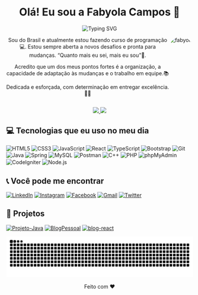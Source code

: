 ### <h1 align="center">Olá! Eu sou a Fabyola Campos 👋</h1>

<p align="center"> 
    <img src="https://readme-typing-svg.herokuapp.com?color=8A2BE2&size=28&center=true&vCenter=true&lines=Full-Stack+Developer" alt="Typing SVG">
</p>

 <img align="right" alt="fabyola" height="150" style="border-radius:50px;" src="https://cdn.jsdelivr.net/gh/alohe/avatars/png/vibrent_1.png">
<!--https://user-images.githubusercontent.com/92693153/143438192-e48f8c22-82d0-4a0e-9279-7c9a890aafed.png-->
<div>
  <p align="center">Sou do Brasil e atualmente estou fazendo curso de programação💻. Estou sempre aberta a novos desafios e pronta para mudanças. “Quanto mais eu sei, mais eu sou”🥰.</p>
  <p align="center">Acredito que um dos meus pontos fortes é a organização, a capacidade de adaptação às mudanças e o trabalho em equipe.📚</p>
  <p align="center">Dedicada e esforçada, com determinação em entregar excelência.👩‍💼</p>
</div>


  
##
  
<div align="center">    
  <a href="https://github.com/fabyolafc">       
  <img height="180em" src="https://github-readme-stats.vercel.app/api?username=fabyolafc&show_icons=true&theme=tokyonight&include_all_commits=true&count_private=true"/>
  <img height="180em" src="https://github-readme-stats.vercel.app/api/top-langs/?username=fabyolafc&layout=compact&langs_count=7&theme=tokyonight"/>
  </a>
</div>   
  
## 💻 Tecnologias que eu uso no meu dia

<div style="display: inline_block">
  <img align="center" alt="HTML5" src="https://img.shields.io/badge/-HTML5-8A2BE2?style=flat&logo=html5&logoColor=white" />
  <img align="center" alt="CSS3" src="https://img.shields.io/badge/-CSS3-8A2BE2?style=flat&logo=css3&logoColor=white" />
  <img align="center" alt="JavaScript" src="https://img.shields.io/badge/-JavaScript-8A2BE2?style=flat&logo=javascript&logoColor=white" />
  <img align="center" alt="React" src="https://img.shields.io/badge/-React-8A2BE2?style=flat&logo=react&logoColor=white" />
  <img align="center" alt="TypeScript" src="https://img.shields.io/badge/-TypeScript-8A2BE2?style=flat&logo=typescript&logoColor=white" />
  <img align="center" alt="Bootstrap" src="https://img.shields.io/badge/-Bootstrap-8A2BE2?style=flat&logo=bootstrap&logoColor=white" />
  <img align="center" alt="Git" src="https://img.shields.io/badge/-Git-8A2BE2?style=flat&logo=git&logoColor=white" />
  <img align="center" alt="Java" src="https://img.shields.io/badge/-Java-8A2BE2?style=flat&logo=java&logoColor=white" />
  <img align="center" alt="Spring" src="https://img.shields.io/badge/-Spring-8A2BE2?style=flat&logo=spring&logoColor=white" />
  <img align="center" alt="MySQL" src="https://img.shields.io/badge/-MySQL-8A2BE2?style=flat&logo=mysql&logoColor=white" />
  <img align="center" alt="Postman" src="https://img.shields.io/badge/-Postman-8A2BE2?style=flat&logo=postman&logoColor=white" />
  <img align="center" alt="C++" src="https://img.shields.io/badge/-C%2B%2B-8A2BE2?style=flat&logo=c%2B%2B&logoColor=white" />
  <img align="center" alt="PHP" src="https://img.shields.io/badge/-PHP-8A2BE2?style=flat&logo=php&logoColor=white" />
  <img align="center" alt="phpMyAdmin" src="https://img.shields.io/badge/-phpMyAdmin-8A2BE2?style=flat&logo=phpmyadmin&logoColor=white" />
  <img align="center" alt="CodeIgniter" src="https://img.shields.io/badge/-CodeIgniter-8A2BE2?style=flat&logo=codeigniter&logoColor=white" />
  <img align="center" alt="Node.js" src="https://img.shields.io/badge/-Node.js-8A2BE2?style=flat&logo=node.js&logoColor=white" />
  <!--<img align="center" alt="Material-UI" src="https://img.shields.io/badge/-Material--UI-8A2BE2?style=flat&logo=material-ui&logoColor=white" />-->

</div>

 

## 📞 Você pode me encontrar
  
<div>
  <a href="https://www.linkedin.com/in/fabyola-campos" target="_blank"><img src="https://img.shields.io/badge/-LinkedIn-8A2BE2?style=flat&logo=linkedin&logoColor=white" target="_blank" alt="LinkedIn"></a>
  <a href="https://www.instagram.com/fabyolacampos/?hl=pt-br" target="_blank"><img src="https://img.shields.io/badge/-Instagram-8A2BE2?style=flat&logo=instagram&logoColor=white" target="_blank" alt="Instagram"></a>
  <a href="https://m.facebook.com/fabyola.campos.54" target="_blank"><img src="https://img.shields.io/badge/Facebook-8A2BE2?style=flat&logo=facebook&logoColor=white" target="_blank" alt="Facebook"></a>
  <a href="mailto:fabyolacampos20@gmail.com"><img src="https://img.shields.io/badge/Gmail-8A2BE2?style=flat&logo=gmail&logoColor=white" target="_blank" alt="Gmail"></a>
  <a href="https://twitter.com/Fabyola__?t=VT1gN4-HdWgyV9NGVZRD0w&s=08" target="_blank"><img src="https://img.shields.io/badge/Twitter-8A2BE2?style=flat&logo=twitter&logoColor=white" target="_blank" alt="Twitter"></a>
</div>


 
 ## 🎨 Projetos
 
<a href="https://github.com/fabyolafc/Projeto-Java"><img width="282" src="https://denvercoder1-github-readme-stats.vercel.app/api/pin/?username=fabyolafc&repo=Projeto-Java&theme=tokyonight" alt="Projeto-Java"></a>
<a href="https://github.com/fabyolafc/BlogPessoal"><img width="282" src="https://denvercoder1-github-readme-stats.vercel.app/api/pin/?username=fabyolafc&repo=BlogPessoal&theme=tokyonight" alt="BlogPessoal"></a>
<a href="https://github.com/fabyolafc/blog-react"><img width="282" src="https://denvercoder1-github-readme-stats.vercel.app/api/pin/?username=fabyolafc&repo=blog-react&theme=tokyonight" alt="blog-react"></a>

  

  <img src="https://raw.githubusercontent.com/fabyolafc/fabyolafc/output/snake.svg" alt="Snake animation" />
 
 <p align="center">Feito com ❤️</p>

